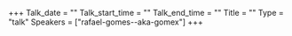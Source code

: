 +++
Talk_date = ""
Talk_start_time = ""
Talk_end_time = ""
Title = ""
Type = "talk"
Speakers = ["rafael-gomes--aka-gomex"]
+++


